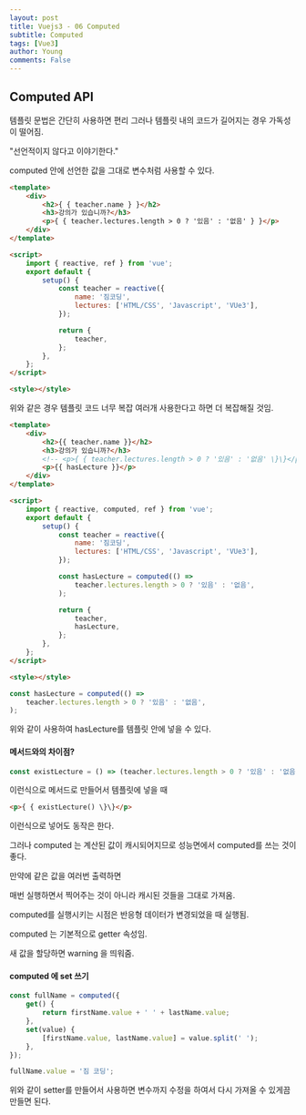 ```yaml
---
layout: post
title: Vuejs3 - 06 Computed
subtitle: Computed
tags: [Vue3]
author: Young
comments: False
---
```


## Computed API

템플릿 문법은 간단히 사용하면 편리
그러나 템플릿 내의 코드가 길어지는 경우 가독성이 떨어짐.

"선언적이지 않다고 이야기한다."

computed 안에 선언한 값을 그대로 변수처럼 사용할 수 있다.

```html
<template>
	<div>
		<h2>{ { teacher.name } }</h2>
		<h3>강의가 있습니까?</h3>
		<p>{ { teacher.lectures.length > 0 ? '있음' : '없음' } }</p>
	</div>
</template>

<script>
	import { reactive, ref } from 'vue';
	export default {
		setup() {
			const teacher = reactive({
				name: '짐코딩',
				lectures: ['HTML/CSS', 'Javascript', 'VUe3'],
			});

			return {
				teacher,
			};
		},
	};
</script>

<style></style>
```

위와 같은 경우 템플릿 코드 너무 복잡
여러개 사용한다고 하면 더 복잡해질 것임.

```html
<template>
	<div>
		<h2>{{ teacher.name }}</h2>
		<h3>강의가 있습니까?</h3>
		<!-- <p>{ { teacher.lectures.length > 0 ? '있음' : '없음' \}\}</p> -->
		<p>{{ hasLecture }}</p>
	</div>
</template>

<script>
	import { reactive, computed, ref } from 'vue';
	export default {
		setup() {
			const teacher = reactive({
				name: '짐코딩',
				lectures: ['HTML/CSS', 'Javascript', 'VUe3'],
			});

			const hasLecture = computed(() =>
				teacher.lectures.length > 0 ? '있음' : '없음',
			);

			return {
				teacher,
				hasLecture,
			};
		},
	};
</script>

<style></style>
```

```javascript
const hasLecture = computed(() =>
	teacher.lectures.length > 0 ? '있음' : '없음',
);
```

위와 같이 사용하여 hasLecture를 템플릿 안에 넣을 수 있다.

#### 메서드와의 차이점?

```javascript
const existLecture = () => (teacher.lectures.length > 0 ? '있음' : '없음');
```

이런식으로 메서드로 만들어서 템플릿에 넣을 때

```html
<p>{ { existLecture() \}\}</p>
```

이런식으로 넣어도 동작은 한다.

그러나 computed 는 계산된 값이 캐시되어지므로
성능면에서 computed를 쓰는 것이 좋다.

만약에 같은 값을 여러번 출력하면

매번 실행하면서 찍어주는 것이 아니라
캐시된 것들을 그대로 가져옴.

computed를 실행시키는 시점은
반응형 데이터가 변경되었을 때 실행됨.

computed 는 기본적으로 getter 속성임.

새 값을 할당하면 warning 을 띄워줌.

#### computed 에 set 쓰기

```javascript
const fullName = computed({
	get() {
		return firstName.value + ' ' + lastName.value;
	},
	set(value) {
		[firstName.value, lastName.value] = value.split(' ');
	},
});

fullName.value = '짐 코딩';
```

위와 같이 setter를 만들어서 사용하면
변수까지 수정을 하여서 다시 가져올 수 있게끔 만들면 된다.
